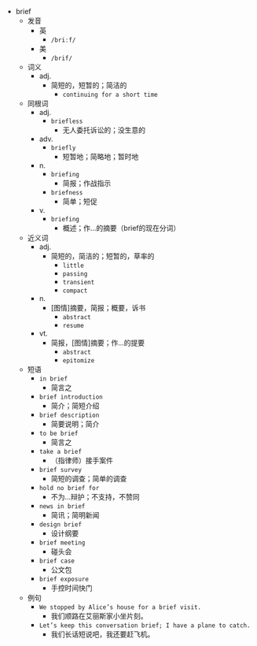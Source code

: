 - brief
  - 发音
    - 英
      - `/briːf/`
    - 美
      - `/brif/`
  - 词义
    - adj.
      - 简短的，短暂的；简洁的
        - `continuing for a short time`
  - 同根词
    - adj.
      - `briefless`
        - 无人委托诉讼的；没生意的
    - adv.
      - `briefly`
        - 短暂地；简略地；暂时地
    - n.
      - `briefing`
        - 简报；作战指示
      - `briefness`
        - 简单；短促
    - v.
      - `briefing`
        - 概述；作…的摘要（brief的现在分词）
  - 近义词
    - adj.
      - 简短的，简洁的；短暂的，草率的
        - `little`
        - `passing`
        - `transient`
        - `compact`
    - n.
      - [图情]摘要，简报；概要，诉书
        - `abstract`
        - `resume`
    - vt.
      - 简报，[图情]摘要；作…的提要
        - `abstract`
        - `epitomize`
  - 短语
    - `in brief`
      - 简言之 
    - `brief introduction`
      - 简介；简短介绍 
    - `brief description`
      - 简要说明；简介 
    - `to be brief`
      - 简言之 
    - `take a brief`
      - （指律师）接手案件 
    - `brief survey`
      - 简短的调查；简单的调查 
    - `hold no brief for`
      - 不为…辩护；不支持，不赞同 
    - `news in brief`
      - 简讯；简明新闻 
    - `design brief`
      - 设计纲要 
    - `brief meeting`
      - 碰头会 
    - `brief case`
      - 公文包 
    - `brief exposure`
      - 手控时间快门 
  - 例句
    - `We stopped by Alice’s house for a brief visit.`
      - 我们顺路在艾丽斯家小坐片刻。
    - `Let’s keep this conversation brief; I have a plane to catch.`
      - 我们长话短说吧，我还要赶飞机。


